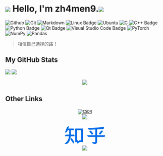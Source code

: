<!-- <h1 align="center"> <a href="https://sunguoqi.com/"> <img src="https://readme-typing-svg.herokuapp.com/?lines=Welcome to zh4men9's Github!; Have a nice day!;祝您有个美好的一天!&center=true&size=23"> </a> </h1> -->

<!-- Metrics（GitHub 信息统计）
![Metrics](https://metrics.lecoq.io/zh4men9?template=classic&base=header%2C%20activity%2C%20community%2C%20repositories%2C%20metadata&base.indepth=false&base.hireable=false&base.skip=false&config.timezone=Asia%2FShanghai) -->


<!-- Github Profile Trophy（GitHub 资料奖杯）
<div align="center"> <img src="https://github-profile-trophy.vercel.app/?username=zh4men9" /> </div> -->


<!-- Your title -->
<h1><img src="https://slackmojis.com/emojis/12807-meow_attentionreverse/image/1643515259/meow_attentionreverse.png" width="28"/> Hello, I'm zh4men9.<img src="https://slackmojis.com/emojis/60881-meow_attention/image/1675028385/meow_attention.gif" width="30"> </h1>

<!-- Your badges
You can use the website to generate badges: https://shields.io/
-->
![Github](https://img.shields.io/badge/-Github-000000?style=flat&logo=Github&logoColor=white)
![Git](https://img.shields.io/badge/Git-f05032?style=flat&logo=git&logoColor=white)
![Markdown](https://img.shields.io/badge/Markdown-000000?style=flat&logo=Markdown&logoColor=white)
![Linux Badge](https://img.shields.io/badge/Linux-FCC624?logo=linux&logoColor=000&style=flat)
![Ubuntu](https://img.shields.io/badge/Ubuntu-E95420?style=for-the-badge&logo=ubuntu&logoColor=white&style=flat)
![C](https://img.shields.io/badge/C-a8b9cc?style=flat&logo=C&logoColor=white)
![C++ Badge](https://img.shields.io/badge/C%2B%2B-00599C?logo=cplusplus&logoColor=fff&style=flat)
![Python Badge](https://img.shields.io/badge/Python-3776AB?logo=python&logoColor=fff&style=flat)
![Qt Badge](https://img.shields.io/badge/Qt-41CD52?logo=qt&logoColor=fff&style=flat)
![Visual Studio Code Badge](https://img.shields.io/badge/Visual%20Studio%20Code-007ACC?logo=visualstudiocode&logoColor=fff&style=flat)
![PyTorch](https://img.shields.io/badge/PyTorch-%23EE4C2C.svg?style=for-the-badge&logo=PyTorch&logoColor=white&style=flat)
![NumPy](https://img.shields.io/badge/numpy-%23013243.svg?style=for-the-badge&logo=numpy&logoColor=white&style=flat)
![Pandas](https://img.shields.io/badge/pandas-%23150458.svg?style=for-the-badge&logo=pandas&logoColor=white&style=flat)
<!-- &nbsp; -->

> 相信自己选择的路！

## **My GitHub Stats**

<!-- Your Readme Stats
site: https://github.com/anuraghazra/github-readme-stats
You can use the repository to generate stats:
-->

<p>
<img align="" height='130px' src="https://github-readme-stats.vercel.app/api?username=zh4men9&hide_title=true&show_icons=true&include_all_commits=true&line_height=21&bg_color=0,EC6C6C,FFD479,FFFC79,73FA79&theme=graywhite" />
<img align="" height='130px' src="https://github-readme-stats.vercel.app/api/top-langs/?username=zh4men9&hide_title=true&layout=compact&bg_color=0,73FA79,73FDFF,D783FF&theme=graywhite" />
</p>

<!-- Visitor Badge（GitHub 访客徽章） -->
<div align="center"> <img src="https://visitor-badge.glitch.me/badge?page_id=zh4men9" /> </div>

## **Other Links**

<!-- 学习分享平台 -->
<p>
  <!--CSDN-->
  <div align="center">
    <a href="https://blog.csdn.net/qq_32614873?spm=1000.2115.3001.5343" target="_blank">
      <code><img alt="CSDN" width="12%" src="https://csdnimg.cn/cdn/content-toolbar/csdn-logo.png?v=20200416.1"></code>
    </a>
  </div>
 <!-- stats of CSDN -->
  <div align="center"> <img src="https://stats.justsong.cn/api/csdn?id=qq_32614873?spm=1000.2115.3001.5343&theme=onedark"> </div>

  <br />

  <div align="center">
    <!--知乎-->
    <a href="https://www.zhihu.com/people/That_Little-Chen" target="_blank"><img src="./assets/images/zhihu.svg"></a>
  </div>
  <!-- stats of zhihu -->
  <div align="center"> <img src="https://stats.justsong.cn/api/zhihu?username=That_Little-Chen&theme=gruvbox"> </div>

  <!-- leetcode
  <a href="https://leetcode.cn/u/_zh4men9/">
    <code><img alt="LeetCode" width="10%" src="https://github.githubassets.com/images/modules/logos_page/GitHub-Logo.png"></code>
  </a>

  stats of leetcode
  <div align="center"> <img src="https://stats.justsong.cn/api/leetcode?username=_zh4men9&cn=true&theme=tokyonight"> </div> -->
</p>
